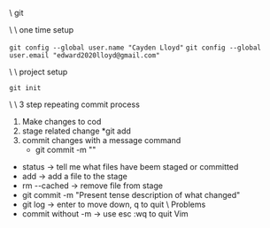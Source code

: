 \\ git 

\\ \\ one time setup

`git config --global user.name "Cayden Lloyd"`
`git config --global user.email "edward2020lloyd@gmail.com"`


\\ \\ project setup

`git init`

\\ \\ 3 step repeating commit process
 1. Make changes to cod 
 2. stage related change 
	*git add
 3. commit changes with a message command
 	* git commit -m ""

 * status -> tell me what files have beem staged or committed
 * add -> add a file to the stage
 * rm --cached -> remove file from stage
 * git commit -m "Present tense description of what changed"
 * git log -> enter to move down, q to quit
\\ Problems
* commit without -m -> use esc :wq to quit Vim